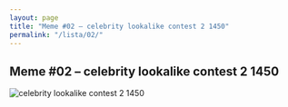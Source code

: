 ```yaml
---
layout: page
title: "Meme #02 – celebrity lookalike contest 2 1450"
permalink: "/lista/02/"
---
```


## Meme #02 – celebrity lookalike contest 2 1450

![celebrity lookalike contest 2 1450](https://i.chzbgr.com/full/10441187840/hC244340A/celebrity-lookalike-contest-2-1450)

